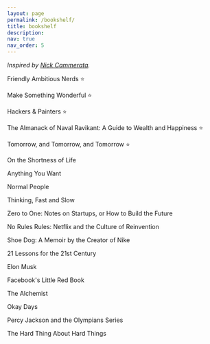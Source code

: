 ```yaml
---
layout: page
permalink: /bookshelf/
title: bookshelf
description: 
nav: true
nav_order: 5
---
```


_Inspired by [Nick Cammerata](http://nickcammarata.com/bookshelf)._
&nbsp;

Friendly Ambitious Nerds ⭐

Make Something Wonderful ⭐

Hackers & Painters ⭐

The Almanack of Naval Ravikant: A Guide to Wealth and Happiness ⭐

Tomorrow, and Tomorrow, and Tomorrow ⭐

On the Shortness of Life

Anything You Want

Normal People

Thinking, Fast and Slow

Zero to One: Notes on Startups, or How to Build the Future

No Rules Rules: Netflix and the Culture of Reinvention

Shoe Dog: A Memoir by the Creator of Nike

21 Lessons for the 21st Century

Elon Musk

Facebook's Little Red Book

The Alchemist

Okay Days

Percy Jackson and the Olympians Series

The Hard Thing About Hard Things